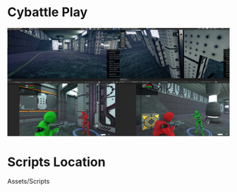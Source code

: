 # Cybattle Play

[![CyBattle.png](CyBattle.png)](https://youtu.be/TzA0_sxzFTA)

# Scripts Location
Assets/Scripts